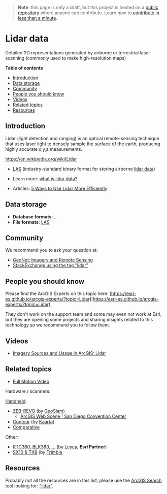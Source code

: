 > **Note**: this page is only a draft, but this project is hosted on a [public repository](https://github.com/hhkaos/awesome-arcgis) where anyone can contribute. Learn how to [contribute in less than a minute](https://github.com/hhkaos/awesome-arcgis/blob/master/CONTRIBUTING.md#contributions).

# Lidar data

Detailed 3D representations generated by airborne or terrestrial laser scanning (commonly used to make high-resolution maps)

<!-- START doctoc generated TOC please keep comment here to allow auto update -->
<!-- DON'T EDIT THIS SECTION, INSTEAD RE-RUN doctoc TO UPDATE -->
**Table of contents**

- [Introduction](#introduction)
- [Data storage](#data-storage)
- [Community](#community)
- [People you should know](#people-you-should-know)
- [Videos](#videos)
- [Related topics](#related-topics)
- [Resources](#resources)

<!-- END doctoc generated TOC please keep comment here to allow auto update -->

## Introduction

Lidar (light detection and ranging) is an optical remote-sensing technique that uses laser light to densely sample the surface of the earth, producing highly accurate x,y,z measurements.

https://en.wikipedia.org/wiki/Lidar

* [LAS](../../data-storage/file-formats/las/README.md) (industry-standard binary format for storing airborne [lidar data](../../data-storage/file-formats/las/lidar/README.md))

* Learn more: [what is lidar data?](http://desktop.arcgis.com/en/arcmap/10.3/manage-data/las-dataset/what-is-lidar-data-.htm)
* Articles: [5 Ways to Use Lidar More Efficiently](http://www.esri.com/esri-news/arcuser/summer-2013/5-ways-to-use-lidar-more-efficiently)

## Data storage

* **Database formats**: ...
* **File formats**: [LAS](../../data-storage/file-formats/las/README.md)

## Community

We recommend you to ask your question at:

* [GeoNet: Imagery and Remote Sensing](https://community.esri.com/community/gis/imagery-and-remote-sensing)
* [StackExchange using the tag "lidar"](https://gis.stackexchange.com/questions/tagged/lidar)

## People you should know

Please find the ArcGIS Experts on this topic here: [https://esri-es.github.io/arcgis-experts/?topic=Lidar](https://esri-es.github.io/arcgis-experts/?topic=Lidar)

They don't work on the support team and some may even not work at Esri,
but they are opening some projects and sharing insights related to this
technology so we recommend you to follow them.

## Videos

* [Imagery Sources and Usage in ArcGIS: Lidar](https://youtu.be/pnoj24ncZas?t=39m9s)

## Related topics

* [Full Motion Video](../../../../products/extensions/full-motion-video/README.md)

Hardware / scanners:

[Handheld](https://en.wikipedia.org/wiki/3D_scanning#Hand-held_laser_scanners):

* [ZEB-REVO](https://geoslam.com/zeb-revo-rt/) (by [GeoSlam](https://www.owler.com/company/geoslam))
    * [ArcGIS Web Scene | San Diego Convention Center](https://www.arcgis.com/home/webscene/viewer.html?webscene=2d573ef678674559be2b6d96170b7632)
* [Contour](http://www.kaarta.com/contour) (by [Kaarta](https://www.owler.com/company/kaarta))
* [Comparative](https://www.aniwaa.com/best-handheld-and-portable-3d-scanner/)

Other:

* [RTC360, BLK360, ...](https://leica-geosystems.com/products/laser-scanners/scanners) (by [Leyca](../../../../../esri/partners/program-members/leica/README.md), **Esri Partner**)
* [SX10 & TX8](https://www.trimble.com/3d-laser-scanning/3d-scanners.aspx) (by [Trimble](https://www.owler.com/company/trimble)


## Resources

Probably not all the resources are in this list, please use the [ArcGIS Search](https://esri-es.github.io/arcgis-search/) tool looking for: ["lidar"](https://esri-es.github.io/arcgis-search/?search="lidar"&utm_campaign=awesome-list&utm_source=awesome-list&utm_medium=page).
